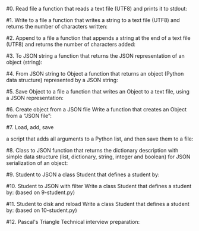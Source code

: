 #0. Read file
a function that reads a text file (UTF8) and prints it to stdout:

#1. Write to a file
a function that writes a string to a text file (UTF8) and returns the number of characters written:

#2. Append to a file
a function that appends a string at the end of a text file (UTF8) and returns the number of characters added:

#3. To JSON string
a function that returns the JSON representation of an object (string):

#4. From JSON string to Object
a function that returns an object (Python data structure) represented by a JSON string:

#5. Save Object to a file
a function that writes an Object to a text file, using a JSON representation:

#6. Create object from a JSON file
Write a function that creates an Object from a “JSON file”:

#7. Load, add, save

a script that adds all arguments to a Python list, and then save them to a file:

#8. Class to JSON
 function that returns the dictionary description with simple data structure (list, dictionary, string, integer and boolean) for JSON serialization of an object:

#9. Student to JSON
a class Student that defines a student by:

#10. Student to JSON with filter
Write a class Student that defines a student by: (based on 9-student.py)

#11. Student to disk and reload
Write a class Student that defines a student by: (based on 10-student.py)

#12. Pascal's Triangle
Technical interview preparation:
